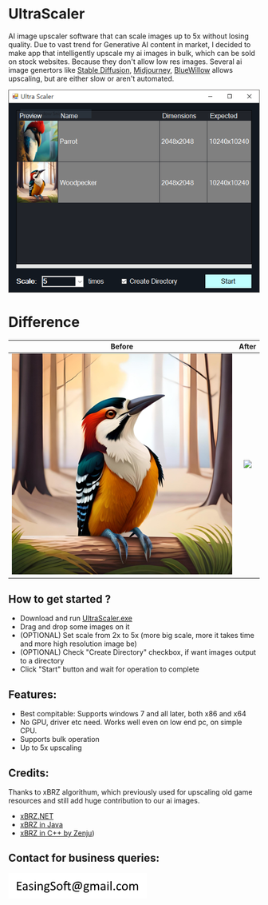 # UltraScaler
AI image upscaler software that can scale images up to 5x without losing quality. Due to vast trend for Generative AI content in market, I decided to make app that intelligently upscale my ai images in bulk, which can be sold on stock websites. Because they don't allow low res images.
Several ai image genertors like [Stable Diffusion](https://github.com/Stability-AI/stablediffusion), [Midjourney](https://www.midjourney.com), [BlueWillow](https://www.bluewillow.ai) allows upscaling, but are either slow or aren't automated.

![Image](./Images/Screenshot.PNG)
# Difference
Before                     |  After
:-------------------------:|:-------------------------:
![](./Images/Before.jpg)   |  ![](./Images/After.jpeg)


## How to get started ?
- Download and run [UltraScaler.exe](https://github.com/EasingSoft/UltraScaler/releases/tag/1)
- Drag and drop some images on it
- (OPTIONAL) Set scale from 2x to 5x (more big scale, more it takes time and more high resolution image be)
- (OPTIONAL) Check "Create Directory" checkbox, if want images output to a directory
- Click "Start" button and wait for operation to complete

## Features:
- Best compitable: Supports windows 7 and all later, both x86 and x64
- No GPU, driver etc need. Works well even on low end pc, on simple CPU. 
- Supports bulk operation
- Up to 5x upscaling

## Credits:
Thanks to xBRZ algorithum, which previously used for upscaling old game resources and still add huge contribution to our ai images.
- [xBRZ.NET](https://github.com/MiYanni/xBRZ.NET)
- [xBRZ in Java](https://intrepidis.blogspot.com/2014/02/xbrz-in-java.html)
- [xBRZ in C++ by Zenju](https://sourceforge.net/projects/xbrz))

## Contact for business queries:
![Image](./Images/Email.png)
